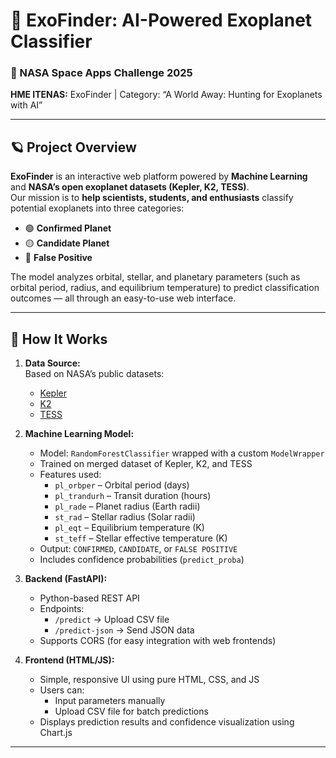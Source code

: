 # 🔭 ExoFinder: AI-Powered Exoplanet Classifier

### 🌌 NASA Space Apps Challenge 2025  
**HME ITENAS:** ExoFinder | Category: “A World Away: Hunting for Exoplanets with AI”

---

## 🪐 Project Overview

**ExoFinder** is an interactive web platform powered by **Machine Learning** and **NASA’s open exoplanet datasets (Kepler, K2, TESS)**.  
Our mission is to **help scientists, students, and enthusiasts** classify potential exoplanets into three categories:

- 🟢 **Confirmed Planet**  
- 🟡 **Candidate Planet**  
- 🔴 **False Positive**

The model analyzes orbital, stellar, and planetary parameters (such as orbital period, radius, and equilibrium temperature) to predict classification outcomes — all through an easy-to-use web interface.

---

## 🧠 How It Works

1. **Data Source:**  
   Based on NASA’s public datasets:
   - [Kepler](https://exoplanetarchive.ipac.caltech.edu/cgi-bin/TblView/nph-tblView?app=ExoTbls&config=cumulative)
   - [K2](https://exoplanetarchive.ipac.caltech.edu/cgi-bin/TblView/nph-tblView?app=ExoTbls&config=k2pandc)
   - [TESS](https://exoplanetarchive.ipac.caltech.edu/cgi-bin/TblView/nph-tblView?app=ExoTbls&config=TOI)

2. **Machine Learning Model:**  
   - Model: `RandomForestClassifier` wrapped with a custom `ModelWrapper`
   - Trained on merged dataset of Kepler, K2, and TESS
   - Features used:
     - `pl_orbper` – Orbital period (days)
     - `pl_trandurh` – Transit duration (hours)
     - `pl_rade` – Planet radius (Earth radii)
     - `st_rad` – Stellar radius (Solar radii)
     - `pl_eqt` – Equilibrium temperature (K)
     - `st_teff` – Stellar effective temperature (K)
   - Output: `CONFIRMED`, `CANDIDATE`, or `FALSE POSITIVE`
   - Includes confidence probabilities (`predict_proba`)

3. **Backend (FastAPI):**
   - Python-based REST API
   - Endpoints:
     - `/predict` → Upload CSV file
     - `/predict-json` → Send JSON data
   - Supports CORS (for easy integration with web frontends)

4. **Frontend (HTML/JS):**
   - Simple, responsive UI using pure HTML, CSS, and JS
   - Users can:
     - Input parameters manually
     - Upload CSV file for batch predictions
   - Displays prediction results and confidence visualization using Chart.js

---
